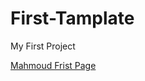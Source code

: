 # First-Tamplate
My First Project
<p><a href="https://mahmoud-frist-page-testing.netlify.app/" target="_blank">
Mahmoud Frist Page</a></p>